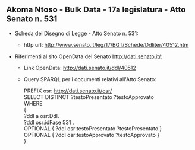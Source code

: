 ## Akoma Ntoso - Bulk Data - 17a legislatura - Atto Senato n. 531 ##

* Scheda del Disegno di Legge - Atto Senato n. 531:
	* http url: http://www.senato.it/leg/17/BGT/Schede/Ddliter/40512.htm

* Riferimenti al sito OpenData del Senato http://dati.senato.it/:
	* Link OpenData: http://dati.senato.it/ddl/40512
	* Query SPARQL per i documenti relativi all'Atto Senato:

        PREFIX osr: <http://dati.senato.it/osr/>  
		SELECT DISTINCT ?testoPresentato ?testoApprovato  
		WHERE  
		{  
		    ?ddl a osr:Ddl.  
		    ?ddl osr:idFase 531 .  
		    OPTIONAL { ?ddl osr:testoPresentato ?testoPresentato }  
		    OPTIONAL { ?ddl osr:testoApprovato ?testoApprovato }  
		}
		